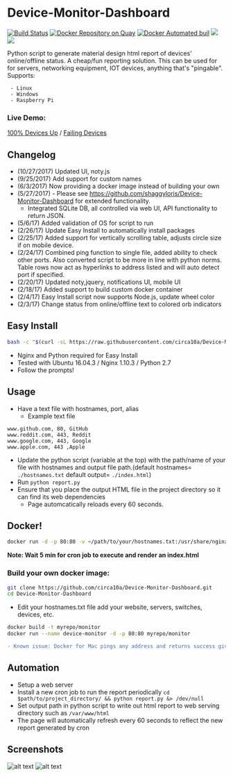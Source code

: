 # Device-Monitor-Dashboard
[![Build Status](https://travis-ci.org/circa10a/Device-Monitor-Dashboard.svg?branch=master)](https://travis-ci.org/circa10a/Device-Monitor-Dashboard)
[![Docker Repository on Quay](https://quay.io/repository/circa10a/device-monitor-dashboard/status "Docker Repository on Quay")](https://quay.io/repository/circa10a/device-monitor-dashboard)
[![Docker Automated buil](https://img.shields.io/docker/automated/jrottenberg/ffmpeg.svg)]()
[![](https://images.microbadger.com/badges/image/circa10a/device-monitor-dashboard.svg)](https://microbadger.com/images/circa10a/device-monitor-dashboard "Get your own image badge on microbadger.com")
[![](https://images.microbadger.com/badges/version/circa10a/device-monitor-dashboard.svg)](https://microbadger.com/images/circa10a/device-monitor-dashboard "Get your own version badge on microbadger.com")

Python script to generate material design html report of devices' online/offline status. A cheap/fun reporting solution.
This can be used for for servers, networking equipment, IOT devices, anything that's "pingable".  
Supports:

```
 - Linux
 - Windows
 - Raspberry Pi
 ```

### Live Demo:
[100% Devices Up](http://caleblemoine.me/monitor/) / [Failing Devices](http://caleblemoine.me/monitor/fail)

## Changelog
 - (10/27/2017) Updated UI, noty.js
 - (9/25/2017) Add support for custom names
 - (6/3/2017) Now providing a docker image instead of building your own
 - (5/27/2017) - Please see https://github.com/shaggyloris/Device-Monitor-Dashboard for extended functionality.
   - Integrated SQLite DB, all controlled via web UI, API functionality to return JSON.
 - (5/6/17) Added validation of OS for script to run
 - (2/26/17) Update Easy Install to automatically install packages
 - (2/25/17) Added support for vertically scrolling table, adjusts circle size if on mobile device.
 - (2/24/17) Combined ping function to single file, added ability to check other ports. Also converted script to be more in line with python norms. Table rows now act as hyperlinks to address listed and will auto detect port if specified.
 - (2/20/17) Updated noty,jquery, notifications UI, mobile UI
 - (2/18/17) Added support to build custom docker container
 - (2/4/17) Easy Install script now supports Node.js, update wheel color
 - (2/3/17) Change status from online/offline text to colored orb indicators

## Easy Install

```bash
bash -c "$(curl -sL https://raw.githubusercontent.com/circa10a/Device-Monitor-Dashboard/master/install.sh)"
```

- Nginx and Python required for Easy Install
- Tested with Ubuntu 16.04.3 / Nginx 1.10.3 / Python 2.7
- Follow the prompts!

## Usage
- Have a text file with hostnames, port, alias
  - Example text file
 ```
 www.github.com, 80, GitHub
www.reddit.com, 443, Reddit
www.google.com, 443, Google
www.apple.com, 443 ,Apple
 ```
- Update the python script (variable at the top) with the path/name of your file with hostnames and output file path.(default hostnames= `./hostnames.txt`   default output= `./index.html`)
- Run `python report.py`
- Ensure that you place the output HTML file in the project directory so it can find its web dependencies
  - Page automcatically reloads every 60 seconds.
  
## Docker!

```bash
docker run -d -p 80:80 -v ~/path/to/your/hostnames.txt:/usr/share/nginx/html/hostnames.txt --name monitor circa10a/device-monitor-dashboard
```

**Note: Wait 5 min for cron job to execute and render an index.html**

### Build your own docker image:

```bash
git clone https://github.com/circa10a/Device-Monitor-Dashboard.git
cd Device-Monitor-Dashboard  
```

- Edit your hostnames.txt file add your website, servers, switches, devices, etc.  
```bash
docker build -t myrepo/monitor 
docker run --name device-monitor -d -p 80:80 myrepo/monitor
```

```diff
- Known issue: Docker for Mac pings any address and returns success giving false results.
```

## Automation
- Setup a web server
- Install a new cron job to run the report periodically `cd $path/to/project_directory/ && python report.py &> /dev/null`
- Set output path in python script to write out html report to web serving directory such as `/var/www/html`
- The page will automatically refresh every 60 seconds to reflect the new report generated by cron

## Screenshots
![alt text](https://i.imgur.com/dx3XabN.png)
![alt text](https://i.imgur.com/k49MfS4.png)

